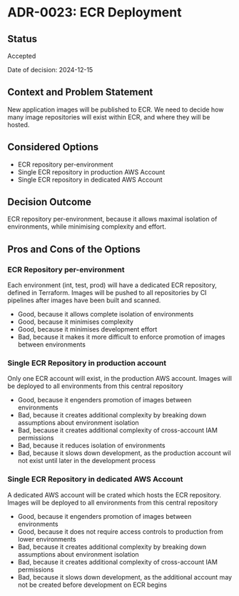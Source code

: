 # ADR-0023: ECR Deployment

## Status

Accepted

Date of decision: 2024-12-15

## Context and Problem Statement

New application images will be published to ECR. We need to decide how many image repositories 
will exist within ECR, and where they will be hosted. 

## Considered Options

* ECR repository per-environment
* Single ECR repository in production AWS Account
* Single ECR repository in dedicated AWS Account

## Decision Outcome

ECR repository per-environment, because it allows maximal isolation of environments, 
while minimising complexity and effort. 

## Pros and Cons of the Options

### ECR Repository per-environment

Each environment (int, test, prod) will have a dedicated ECR repository, defined in Terraform.
Images will be pushed to all repositories by CI pipelines after images have been built and scanned.

* Good, because it allows complete isolation of environments
* Good, because it minimises complexity
* Good, because it minimises development effort
* Bad, because it makes it more difficult to enforce promotion of images between environments

### Single ECR Repository in production account

Only one ECR account will exist, in the production AWS account. Images will be deployed to all 
environments from this central repository

* Good, because it engenders promotion of images between environments
* Bad, because it creates additional complexity by breaking down assumptions about environment isolation
* Bad, because it creates additional complexity of cross-account IAM permissions
* Bad, because it reduces isolation of environments 
* Bad, because it slows down development, as the production account wil not exist until later in the development process 

### Single ECR Repository in dedicated AWS Account

A dedicated AWS account will be crated which hosts the ECR repository. Images will be deployed to all 
environments from this central repository

* Good, because it engenders promotion of images between environments
* Good, because it does not require access controls to production from lower environments
* Bad, because it creates additional complexity by breaking down assumptions about environment isolation
* Bad, because it creates additional complexity of cross-account IAM permissions
* Bad, because it slows down development, as the additional account may not be created before development on ECR begins 
